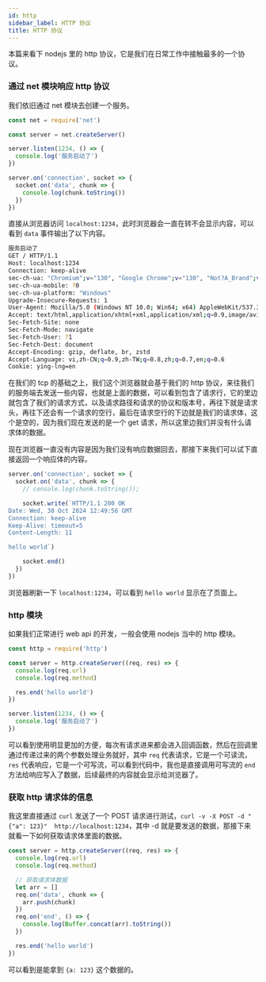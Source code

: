 ```yaml
---
id: http
sidebar_label: HTTP 协议
title: HTTP 协议
---
```


本篇来看下 nodejs 里的 http 协议，它是我们在日常工作中接触最多的一个协议。

### 通过 net 模块响应 http 协议

我们依旧通过 net 模块去创建一个服务。

```js
const net = require('net')

const server = net.createServer()

server.listen(1234, () => {
  console.log('服务启动了')
})

server.on('connection', socket => {
  socket.on('data', chunk => {
    console.log(chunk.toString())
  })
})
```

直接从浏览器访问 `localhost:1234`，此时浏览器会一直在转不会显示内容，可以看到 `data` 事件输出了以下内容。

```bash
服务启动了
GET / HTTP/1.1
Host: localhost:1234
Connection: keep-alive
sec-ch-ua: "Chromium";v="130", "Google Chrome";v="130", "Not?A_Brand";v="99"
sec-ch-ua-mobile: ?0
sec-ch-ua-platform: "Windows"
Upgrade-Insecure-Requests: 1
User-Agent: Mozilla/5.0 (Windows NT 10.0; Win64; x64) AppleWebKit/537.36 (KHTML, like Gecko) Chrome/130.0.0.0 Safari/537.36
Accept: text/html,application/xhtml+xml,application/xml;q=0.9,image/avif,image/webp,image/apng,*/*;q=0.8,application/signed-exchange;v=b3;q=0.7
Sec-Fetch-Site: none
Sec-Fetch-Mode: navigate
Sec-Fetch-User: ?1
Sec-Fetch-Dest: document
Accept-Encoding: gzip, deflate, br, zstd
Accept-Language: vi,zh-CN;q=0.9,zh-TW;q=0.8,zh;q=0.7,en;q=0.6
Cookie: ying-lng=en


```

在我们的 tcp 的基础之上，我们这个浏览器就会基于我们的 http 协议，来往我们的服务端去发送一些内容，也就是上面的数据，可以看到包含了请求行，它的里边就包含了我们的请求方式，以及请求路径和请求的协议和版本号，再往下就是请求头，再往下还会有一个请求的空行，最后在请求空行的下边就是我们的请求体，这个是空的，因为我们现在发送的是一个 get 请求，所以这里边我们并没有什么请求体的数据。

现在浏览器一直没有内容是因为我们没有响应数据回去，那接下来我们可以试下直接返回一个响应体的内容。

```js
server.on('connection', socket => {
  socket.on('data', chunk => {
    // console.log(chunk.toString());

    socket.write(`HTTP/1.1 200 OK
Date: Wed, 30 Oct 2024 12:49:56 GMT
Connection: keep-alive
Keep-Alive: timeout=5
Content-Length: 11

hello world`)

    socket.end()
  })
})
```

浏览器刷新一下 `localhost:1234`，可以看到 `hello world` 显示在了页面上。

### http 模块

如果我们正常进行 web api 的开发，一般会使用 nodejs 当中的 http 模块。

```js
const http = require('http')

const server = http.createServer((req, res) => {
  console.log(req.url)
  console.log(req.method)

  res.end('hello world')
})

server.listen(1234, () => {
  console.log('服务启动了')
})
```

可以看到使用明显更加的方便，每次有请求进来都会进入回调函数，然后在回调里通过传递过来的两个参数处理业务就好，其中 `req` 代表请求，它是一个可读流，`res` 代表响应，它是一个可写流，可以看到代码中，我也是直接调用可写流的 `end` 方法给响应写入了数据，后续最终的内容就会显示给浏览器了。

### 获取 http 请求体的信息

我这里直接通过 `curl` 发送了一个 POST 请求进行测试，`curl -v -X POST -d "{"a": 123}"  http://localhost:1234`，其中 -d 就是要发送的数据，那接下来就看一下如何获取请求体里面的数据。

```js
const server = http.createServer((req, res) => {
  console.log(req.url)
  console.log(req.method)

  // 获取请求体数据
  let arr = []
  req.on('data', chunk => {
    arr.push(chunk)
  })
  req.on('end', () => {
    console.log(Buffer.concat(arr).toString())
  })

  res.end('hello world')
})
```

可以看到是能拿到 `{a: 123}` 这个数据的。
